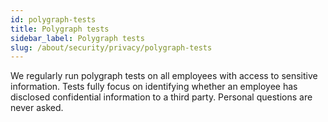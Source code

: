 ```yaml
---
id: polygraph-tests
title: Polygraph tests
sidebar_label: Polygraph tests
slug: /about/security/privacy/polygraph-tests
---
```


We regularly run polygraph tests on all employees
with access to sensitive information.
Tests fully focus on identifying
whether an employee has disclosed confidential information
to a third party.
Personal questions are never asked.
